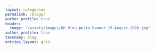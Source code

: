 ```yaml
---
layout: categories
permalink: /blogs/
author_profile: true
header:
  image: "/assets/images/KM_blog-posts-banner_16-August-2020.jpg"
author_profile: true
taxonomy: blog
entries_layout: grid
---
```


